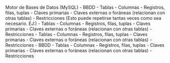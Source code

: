 Motor de Bases de Datos (MySQL)
    - BBDD
        - Tablas
             - Columnas
             - Registros, filas, tuplas
             - Claves primarias
             - Claves externas o foráneas (relacionan con otras tablas)
             - Restricciones
    (Esto puede repetirse tantas veces como sea necesario. EJ:)
        - Tablas
             - Columnas
             - Registros, filas, tuplas
             - Claves primarias
             - Claves externas o foráneas (relacionan con otras tablas)
             - Restricciones
        - Tablas
             - Columnas
             - Registros, filas, tuplas
             - Claves primarias
             - Claves externas o foráneas (relacionan con otras tablas)
             - Restricciones
    - BBDD
        - Tablas
             - Columnas
             - Registros, filas, tuplas
             - Claves primarias
             - Claves externas o foráneas (relacionan con otras tablas)
             - Restricciones
    
